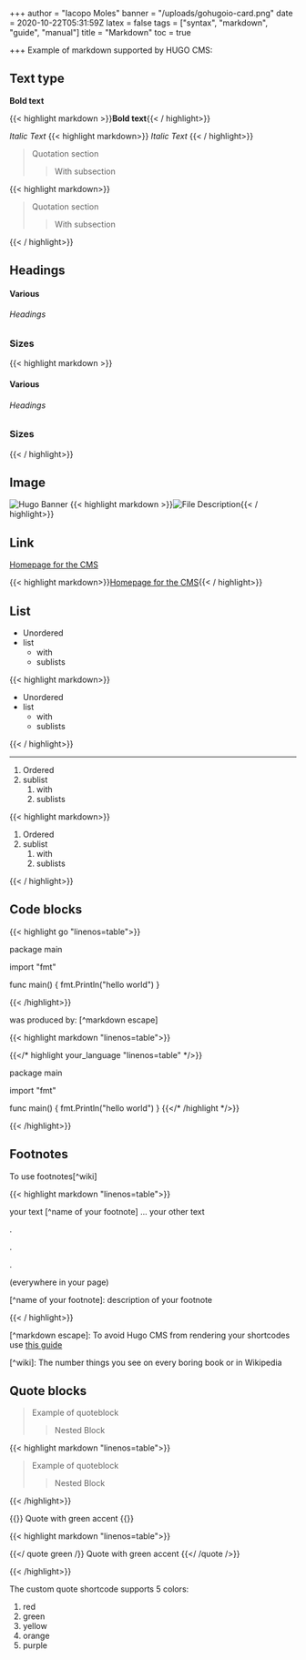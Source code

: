 +++
author = "Iacopo Moles"
banner = "/uploads/gohugoio-card.png"
date = 2020-10-22T05:31:59Z
latex = false
tags = ["syntax", "markdown", "guide", "manual"]
title = "Markdown"
toc = true

+++
Example of markdown supported by HUGO CMS:

<!--more-->

## Text type

**Bold text**

{{< highlight markdown >}}**Bold text**{{< / highlight>}}

_Italic Text_
{{< highlight markdown>}}
_Italic Text_
{{< / highlight>}}

> Quotation section
>
> > With subsection

{{< highlight markdown>}}

> Quotation section
>
> > With subsection

{{< / highlight>}}

## Headings

#### Various

###### Headings

### Sizes

{{< highlight markdown >}}

#### Various

###### Headings

### Sizes

{{< / highlight>}}

## Image

![Hugo Banner](/uploads/gohugoio-card-1.png)
{{< highlight markdown >}}![File Description](path/to/file/gohugoio-card-1.png){{< / highlight>}}

## Link

[Homepage for the CMS](https://gohugo.io/ "Hugo CMS")

{{< highlight markdown>}}[Homepage for the CMS](https://gohugo.io/ "Link description"){{< / highlight>}}

## List

* Unordered
* list
  * with
  * sublists

{{< highlight markdown>}}

* Unordered
* list
  * with
  * sublists

{{< / highlight>}}

***

1. Ordered
2. sublist
   1. with
   2. sublists

{{< highlight markdown>}}

1. Ordered
2. sublist
   1. with
   2. sublists

{{< / highlight>}}

## Code blocks

{{< highlight go "linenos=table">}}

package main

import "fmt"

func main() {
fmt.Println("hello world")
}

{{< /highlight>}}

was produced by: \[^markdown escape\]

{{< highlight markdown "linenos=table">}}

{{</*  highlight your_language "linenos=table" */>}}

package main

import "fmt"

func main() {
fmt.Println("hello world")
}
{{</*  /highlight */>}}

{{< /highlight>}}

## Footnotes

To use footnotes\[^wiki\]

{{< highlight markdown "linenos=table">}}

your text \[^name of your footnote\] ... your other text

.

.

.

(everywhere in your page)

\[^name of your footnote\]: description of your footnote

{{< / highlight>}}

\[^markdown escape\]: To avoid Hugo CMS from rendering your shortcodes use [this guide](https://liatas.com/posts/escaping-hugo-shortcodes/)

\[^wiki\]: The number things you see on every boring book or in Wikipedia

## Quote blocks

> Example of quoteblock
>
> > Nested Block

{{< highlight markdown "linenos=table">}}

> Example of quoteblock
>
> > Nested Block

{{< /highlight>}}

{{<quote green>}} Quote with green accent {{</quote>}}

{{< highlight markdown "linenos=table">}}

{{</ quote green /}} Quote with green accent {{</ /quote />}}

{{< /highlight>}}

The custom quote shortcode supports 5 colors:

1. red
2. green
3. yellow
4. orange
5. purple